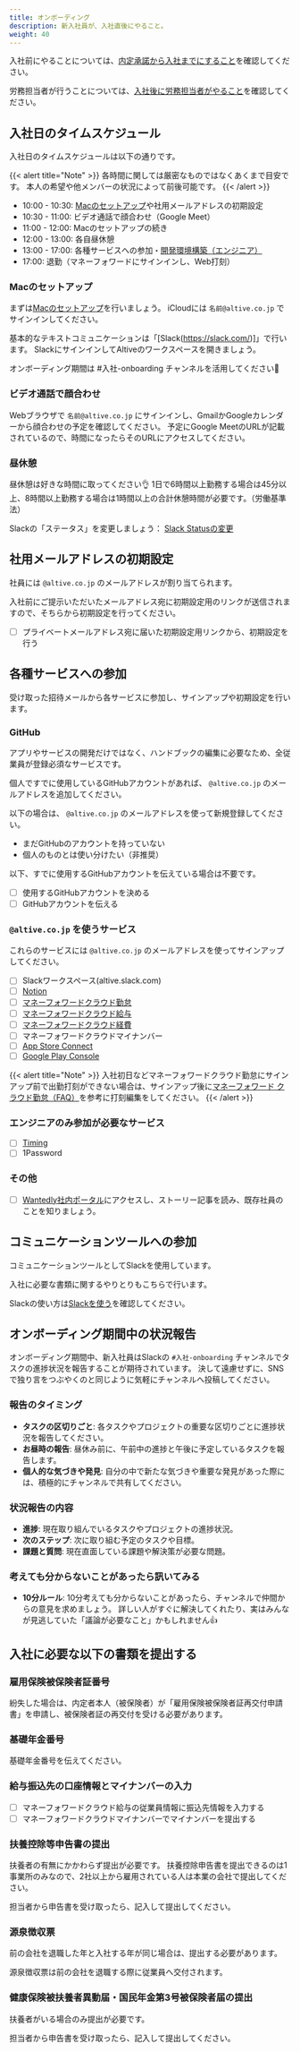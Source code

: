 ```yaml
---
title: オンボーディング
description: 新入社員が、入社直後にやること。
weight: 40
---
```

入社前にやることについては、[内定承諾から入社までにすること](/recruit/before_joining)を確認してください。

労務担当者が行うことについては、[入社後に労務担当者がやること](/recruit/after_joining)を確認してください。

## 入社日のタイムスケジュール
入社日のタイムスケジュールは以下の通りです。

{{< alert title="Note" >}}
各時間に関しては厳密なものではなくあくまで目安です。
本人の希望や他メンバーの状況によって前後可能です。
{{< /alert >}}

- 10:00 - 10:30: [Macのセットアップ](/onboarding/computer/)や社用メールアドレスの初期設定
- 10:30 - 11:00: ビデオ通話で顔合わせ（Google Meet）
- 11:00 - 12:00: Macのセットアップの続き
- 12:00 - 13:00: 各自昼休憩
- 13:00 - 17:00: 各種サービスへの参加・[開発環境構築（エンジニア）](/engineering/setup/)
- 17:00: 退勤（マネーフォワードにサインインし、Web打刻）

### Macのセットアップ
まずは[Macのセットアップ](/onboarding/computer/)を行いましょう。
iCloudには `名前@altive.co.jp` でサインインしてください。

基本的なテキストコミュニケーションは「[Slack(https://slack.com/)]」で行います。
SlackにサインインしてAltiveのワークスペースを開きましょう。

オンボーディング期間は #入社-onboarding チャンネルを活用してください🚀

### ビデオ通話で顔合わせ
Webブラウザで `名前@altive.co.jp` にサインインし、GmailかGoogleカレンダーから顔合わせの予定を確認してください。
予定にGoogle MeetのURLが記載されているので、時間になったらそのURLにアクセスしてください。

### 昼休憩
昼休憩は好きな時間に取ってください👌
1日で6時間以上勤務する場合は45分以上、8時間以上勤務する場合は1時間以上の合計休憩時間が必要です。（労働基準法）

Slackの「ステータス」を変更しましょう：
[Slack Statusの変更](/communication/slack-status/)

## 社用メールアドレスの初期設定
社員には `@altive.co.jp` のメールアドレスが割り当てられます。

入社前にご提示いただいたメールアドレス宛に初期設定用のリンクが送信されますので、そちらから初期設定を行ってください。

- [ ] プライベートメールアドレス宛に届いた初期設定用リンクから、初期設定を行う

## 各種サービスへの参加
受け取った招待メールから各サービスに参加し、サインアップや初期設定を行います。

### GitHub
アプリやサービスの開発だけではなく、ハンドブックの編集に必要なため、全従業員が登録必須なサービスです。

個人ですでに使用しているGitHubアカウントがあれば、 `@altive.co.jp` のメールアドレスを追加してください。

以下の場合は、 `@altive.co.jp` のメールアドレスを使って新規登録してください。
- まだGitHubのアカウントを持っていない
- 個人のものとは使い分けたい（非推奨）

以下、すでに使用するGitHubアカウントを伝えている場合は不要です。

- [ ] 使用するGitHubアカウントを決める
- [ ] GitHubアカウントを伝える

### `@altive.co.jp` を使うサービス
これらのサービスには `@altive.co.jp` のメールアドレスを使ってサインアップしてください。

- [ ] Slackワークスペース(altive.slack.com)
- [ ] [Notion](https://www.notion.so/altive)
- [ ] [マネーフォワードクラウド勤怠](https://attendance.moneyforward.com/my_page)
- [ ] [マネーフォワードクラウド給与](https://payroll.moneyforward.com/)
- [ ] [マネーフォワードクラウド経費](https://expense.moneyforward.com/)
- [ ] マネーフォワードクラウドマイナンバー
- [ ] [App Store Connect](https://appstoreconnect.apple.com)
- [ ] [Google Play Console](https://play.google.com/console/u/0/developers/8507323661724667240)

{{< alert title="Note" >}}
入社初日などマネーフォワードクラウド勤怠にサインアップ前で出勤打刻ができない場合は、サインアップ後に[マネーフォワード クラウド勤怠（FAQ）](https://biz.moneyforward.com/support/attendance/faq/timestamp-faq/timestamp1.html)を参考に打刻編集をしてください。
{{< /alert >}}


### エンジニアのみ参加が必要なサービス
- [ ] [Timing](https://web.timingapp.com)
- [ ] 1Password

### その他
- [ ] [Wantedly社内ポータル](https://www.wantedly.com/companies/altive)にアクセスし、ストーリー記事を読み、既存社員のことを知りましょう。

## コミュニケーションツールへの参加
コミュニケーションツールとしてSlackを使用しています。

入社に必要な書類に関するやりとりもこちらで行います。

Slackの使い方は[Slackを使う](/onboarding/slack/)を確認してください。

## オンボーディング期間中の状況報告

オンボーディング期間中、新入社員はSlackの `#入社-onboarding` チャンネルでタスクの進捗状況を報告することが期待されています。
決して遠慮せずに、SNSで独り言をつぶやくのと同じように気軽にチャンネルへ投稿してください。

### 報告のタイミング

- **タスクの区切りごと**: 各タスクやプロジェクトの重要な区切りごとに進捗状況を報告してください。
- **お昼時の報告**: 昼休み前に、午前中の進捗と午後に予定しているタスクを報告します。
- **個人的な気づきや発見**: 自分の中で新たな気づきや重要な発見があった際には、積極的にチャンネルで共有してください。

### 状況報告の内容

- **進捗**: 現在取り組んでいるタスクやプロジェクトの進捗状況。
- **次のステップ**: 次に取り組む予定のタスクや目標。
- **課題と質問**: 現在直面している課題や解決策が必要な問題。

### 考えても分からないことがあったら訊いてみる

- **10分ルール**: 10分考えても分からないことがあったら、チャンネルで仲間からの意見を求めましょう。
詳しい人がすぐに解決してくれたり、実はみんなが見逃していた「議論が必要なこと」かもしれません👍

## 入社に必要な以下の書類を提出する

### 雇用保険被保険者証番号
紛失した場合は、内定者本人（被保険者）が「雇用保険被保険者証再交付申請書」を申請し、被保険者証の再交付を受ける必要があります。

### 基礎年金番号
基礎年金番号を伝えてください。

### 給与振込先の口座情報とマイナンバーの入力
- [ ] マネーフォワードクラウド給与の従業員情報に振込先情報を入力する
- [ ] マネーフォワードクラウドマイナンバーでマイナンバーを提出する

### 扶養控除等申告書の提出
扶養者の有無にかかわらず提出が必要です。
扶養控除申告書を提出できるのは1事業所のみなので、2社以上から雇用されている人は本業の会社で提出してください。

担当者から申告書を受け取ったら、記入して提出してください。

### 源泉徴収票
前の会社を退職した年と入社する年が同じ場合は、提出する必要があります。

源泉徴収票は前の会社を退職する際に従業員へ交付されます。

### 健康保険被扶養者異動届・国民年金第3号被保険者届の提出
扶養者がいる場合のみ提出が必要です。

担当者から申告書を受け取ったら、記入して提出してください。
